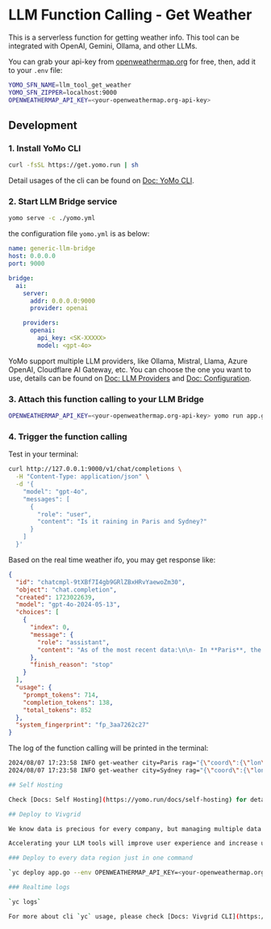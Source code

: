 # LLM Function Calling - Get Weather

This is a serverless function for getting weather info. This tool can be integrated with OpenAI, Gemini, Ollama, and other LLMs.

You can grab your api-key from [openweathermap.org](https://openweathermap.org) for free, then, add it to your `.env` file:

```sh
YOMO_SFN_NAME=llm_tool_get_weather
YOMO_SFN_ZIPPER=localhost:9000
OPENWEATHERMAP_API_KEY=<your-openweathermap.org-api-key>
```

## Development

### 1. Install YoMo CLI

```bash
curl -fsSL https://get.yomo.run | sh
```

Detail usages of the cli can be found on [Doc: YoMo CLI](https://yomo.run/docs/cli).

### 2. Start LLM Bridge service

```bash
yomo serve -c ./yomo.yml
```

the configuration file `yomo.yml` is as below:

```yaml
name: generic-llm-bridge
host: 0.0.0.0
port: 9000

bridge:
  ai:
    server:
      addr: 0.0.0.0:9000
      provider: openai

    providers:
      openai:
        api_key: <SK-XXXXX>
        model: <gpt-4o>
```

YoMo support multiple LLM providers, like Ollama, Mistral, Llama, Azure OpenAI, Cloudflare AI Gateway, etc. You can choose the one you want to use, details can be found on [Doc: LLM Providers](https://yomo.run/docs/llm-providers) and [Doc: Configuration](https://yomo.run/docs/zipper-configuration).

### 3. Attach this function calling to your LLM Bridge

```bash
OPENWEATHERMAP_API_KEY=<your-openweathermap.org-api-key> yomo run app.go
```

### 4. Trigger the function calling

Test in your terminal:

```bash
curl http://127.0.0.1:9000/v1/chat/completions \
  -H "Content-Type: application/json" \
  -d '{
    "model": "gpt-4o",
    "messages": [
      {
        "role": "user",
        "content": "Is it raining in Paris and Sydney?"
      }
    ]
  }'
```

Based on the real time weather ifo, you may get response like:

```json
{
  "id": "chatcmpl-9tXBf7I4gb9GRlZBxHRvYaewoZm30",
  "object": "chat.completion",
  "created": 1723022639,
  "model": "gpt-4o-2024-05-13",
  "choices": [
    {
      "index": 0,
      "message": {
        "role": "assistant",
        "content": "As of the most recent data:\n\n- In **Paris**, the weather is currently characterized by broken clouds with a cloud coverage of 75%. It is not raining.\n- In **Sydney**, the weather is clear with no clouds. It is also not raining.\n\nSo, it is not raining in either Paris or Sydney at this moment."
      },
      "finish_reason": "stop"
    }
  ],
  "usage": {
    "prompt_tokens": 714,
    "completion_tokens": 138,
    "total_tokens": 852
  },
  "system_fingerprint": "fp_3aa7262c27"
}
```

The log of the function calling will be printed in the terminal:

```bash
2024/08/07 17:23:58 INFO get-weather city=Paris rag="{\"coord\":{\"lon\":2.3522,\"lat\":48.8566},\"weather\":[{\"id\":803,\"main\":\"Clouds\",\"description\":\"broken clouds\",\"icon\":\"04d\"}],\"base\":\"stations\",\"main\":{\"temp\":19.8,\"feels_like\":19.56,\"temp_min\":18.36,\"temp_max\":21.75,\"pressure\":1015,\"humidity\":66,\"sea_level\":1015,\"grnd_level\":1009},\"visibility\":10000,\"wind\":{\"speed\":5.14,\"deg\":300},\"clouds\":{\"all\":75},\"dt\":1723022471,\"sys\":{\"type\":2,\"id\":2012208,\"country\":\"FR\",\"sunrise\":1723005151,\"sunset\":1723058410},\"timezone\":7200,\"id\":6455259,\"name\":\"Paris\",\"cod\":200}"
2024/08/07 17:23:58 INFO get-weather city=Sydney rag="{\"coord\":{\"lon\":151.2093,\"lat\":-33.8688},\"weather\":[{\"id\":800,\"main\":\"Clear\",\"description\":\"clear sky\",\"icon\":\"01n\"}],\"base\":\"stations\",\"main\":{\"temp\":10.46,\"feels_like\":9.62,\"temp_min\":8.49,\"temp_max\":12.01,\"pressure\":1027,\"humidity\":79,\"sea_level\":1027,\"grnd_level\":1019},\"visibility\":10000,\"wind\":{\"speed\":0.45,\"deg\":99,\"gust\":0.89},\"clouds\":{\"all\":0},\"dt\":1723022638,\"sys\":{\"type\":2,\"id\":2091046,\"country\":\"AU\",\"sunrise\":1722976940,\"sunset\":1723015175},\"timezone\":36000,\"id\":6619279,\"name\":\"Sydney\",\"cod\":200}"```

## Self Hosting

Check [Docs: Self Hosting](https://yomo.run/docs/self-hosting) for details on how to deploy YoMo LLM Bridge and Function Calling Serverless on your own infrastructure. Furthermore, if your AI agents become popular with users all over the world, you may consider deploying in multiple regions to improve LLM response speed. Check [Docs: Geo-distributed System](https://yomo.run/docs/glossary) for instructions on making your AI applications more reliable and faster.

## Deploy to Vivgrid

We know data is precious for every company, but managing multiple data regions is a big challenge. Vivgrid.com is a geo-distributed platform that routes user requests to the nearest LLM Bridge service. You can benefit from it to reduce latency and improve user experience while keeping your Function Calling Serverless deployed within your own infrastructure, even in your private cloud. Details can be found in [Docs: How to keep data security in LLM Function Calling](https://yomo.run/docs/sfn-networking).

Accelerating your LLM tools will improve user experience and increase user engagement. If LLM response speed is your top priority, you can consider deploying your LLM Bridge service on Vivgrid. Your function calling serverless will be deployed on every continent. Check [Docs: Deploy LLM function calling serverless on Vivgrid](https://docs.vivgrid.com/quick-start) for more details.

### Deploy to every data region just in one command

`yc deploy app.go --env OPENWEATHERMAP_API_KEY=<your-openweathermap.org-api-key>`

### Realtime logs

`yc logs`

For more about cli `yc` usage, please check [Docs: Vivgrid CLI](https://docs.vivgrid.com/yc).


